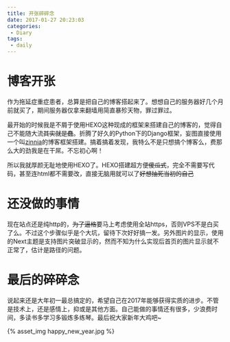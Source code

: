 ```yaml
---
title: 开张碎碎念
date: 2017-01-27 20:23:03
categories:
 - Diary
tags:
 - daily
---
```


# 博客开张

作为拖延症重症患者，总算是把自己的博客搭起来了。想想自己的服务器好几个月前就买了，期间服务器仅拿来翻墙用简直暴殄天物，罪过罪过。
<!--more-->

最开始的时候我是不屑于使用HEXO这种现成的框架来搭建自己的博客的，觉得自己不能随大流~~其实就是蠢~~。折腾了好久的Python下的Django框架，妄图直接使用一个叫[zinnia](http://django-blog-zinnia.com)的博客框架搭建。搞着搞着发现，我特么不是只想搞个博客么，费那么大的劲我是在干屌。不忘初心啊！

所以我就厚颜无耻地使用HEXO了。HEXO搭建超方便~~傻瓜式~~，完全不需要写代码，甚至连html都不需要改，直接无脑用就可以了~~好想抽死当初的自己~~

# 还没做的事情

现在站点还是纯http的，~~为了逼格~~要马上考虑使用全站https，否则VPS不是白买了么。不过这个步骤似乎是个大坑，留待下次好好搞一发。另外图片的显示，使用的Next主题是支持图片突破显示的，然而不知为什么实现后首页的图片显示就不正常了，估计是路径的问题。

# 最后的碎碎念

说起来还是大年初一最总搞定的，希望自己在2017年能够获得实质的进步。不管是技术上，还是感情上，抑或是其他方面。自己能做的事情还有很多，少浪费时间，多读书多学习多锻炼多练琴。最后祝大家新年大鸡吧~

{% asset_img happy_new_year.jpg %}




